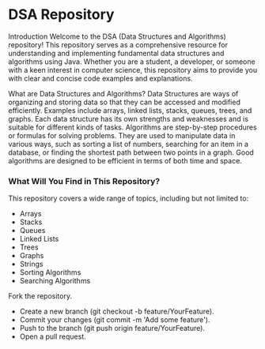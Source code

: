 # DSA Repository

Introduction
Welcome to the DSA (Data Structures and Algorithms) repository! This repository serves as a comprehensive resource for understanding and implementing fundamental data structures and algorithms using Java. Whether you are a student, a developer, or someone with a keen interest in computer science, this repository aims to provide you with clear and concise code examples and explanations.

What are Data Structures and Algorithms?
Data Structures are ways of organizing and storing data so that they can be accessed and modified efficiently. Examples include arrays, linked lists, stacks, queues, trees, and graphs. Each data structure has its own strengths and weaknesses and is suitable for different kinds of tasks.
Algorithms are step-by-step procedures or formulas for solving problems. They are used to manipulate data in various ways, such as sorting a list of numbers, searching for an item in a database, or finding the shortest path between two points in a graph. Good algorithms are designed to be efficient in terms of both time and space.


### What Will You Find in This Repository?

This repository covers a wide range of topics, including but not limited to:

- Arrays
- Stacks
- Queues
- Linked Lists
- Trees
- Graphs
- Strings
- Sorting Algorithms
- Searching Algorithms

Fork the repository.
- Create a new branch (git checkout -b feature/YourFeature).
- Commit your changes (git commit -m 'Add some feature').
- Push to the branch (git push origin feature/YourFeature).
- Open a pull request.
